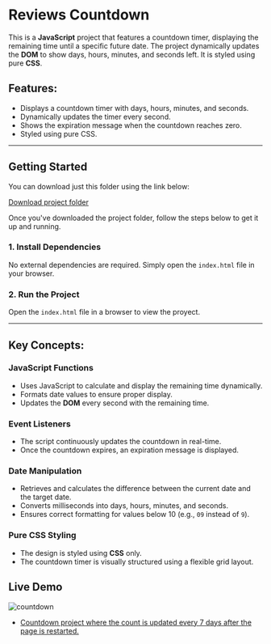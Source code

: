 # Reviews Countdown

This is a **JavaScript** project that features a countdown timer, displaying the remaining time until a specific future date. The project dynamically updates the **DOM** to show days, hours, minutes, and seconds left. It is styled using pure **CSS**.

## Features:
- Displays a countdown timer with days, hours, minutes, and seconds.
- Dynamically updates the timer every second.
- Shows the expiration message when the countdown reaches zero.
- Styled using pure CSS.

---

## Getting Started

You can download just this folder using the link below:

[Download project folder](https://downgit.github.io/#/home?url=https://github.com/armandomzn/javascript-components/tree/main/countdown)

Once you've downloaded the project folder, follow the steps below to get it up and running.

### 1. Install Dependencies
No external dependencies are required. Simply open the `index.html` file in your browser.

### 2. Run the Project
Open the `index.html` file in a browser to view the proyect.

---

## Key Concepts:

### JavaScript Functions
- Uses JavaScript to calculate and display the remaining time dynamically.
- Formats date values to ensure proper display.
- Updates the **DOM** every second with the remaining time.

### Event Listeners
- The script continuously updates the countdown in real-time.
- Once the countdown expires, an expiration message is displayed.

### Date Manipulation
- Retrieves and calculates the difference between the current date and the target date.
- Converts milliseconds into days, hours, minutes, and seconds.
- Ensures correct formatting for values below 10 (e.g., `09` instead of `9`).

### Pure CSS Styling
- The design is styled using **CSS** only.
- The countdown timer is visually structured using a flexible grid layout.

## Live Demo
![countdown](https://github.com/user-attachments/assets/449bf429-d97e-4161-81fc-56bac09b3a6f)
- [Countdown project where the count is updated every 7 days after the page is restarted.](https://gorgeous-frangipane-7ae5db.netlify.app/)
